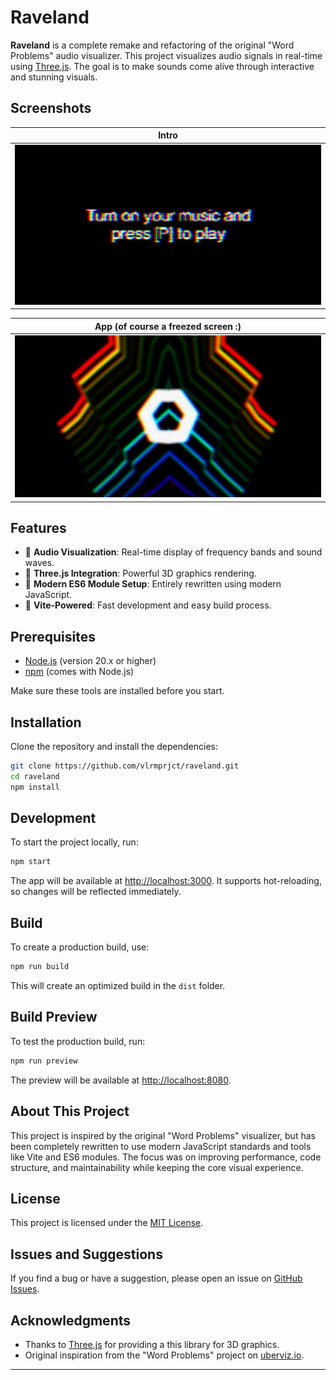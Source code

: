 # Raveland

**Raveland** is a complete remake and refactoring of the original "Word Problems" audio visualizer. This project visualizes audio signals in real-time using [Three.js](https://threejs.org/). The goal is to make sounds come alive through interactive and stunning visuals.

## Screenshots

| Intro |
|--|
|![](doc/intro.png) |

| App (of course a freezed screen :) |
|--|
| ![](doc/app.png) |


## Features

- 🌊 **Audio Visualization**: Real-time display of frequency bands and sound waves.
- 🎨 **Three.js Integration**: Powerful 3D graphics rendering.
- 🔧 **Modern ES6 Module Setup**: Entirely rewritten using modern JavaScript.
- 🚀 **Vite-Powered**: Fast development and easy build process.

## Prerequisites

- [Node.js](https://nodejs.org/) (version 20.x or higher)
- [npm](https://www.npmjs.com/) (comes with Node.js)

Make sure these tools are installed before you start.

## Installation

Clone the repository and install the dependencies:

```bash
git clone https://github.com/vlrmprjct/raveland.git
cd raveland
npm install
```

## Development

To start the project locally, run:

```bash
npm start
```

The app will be available at [http://localhost:3000](http://localhost:3000). It supports hot-reloading, so changes will be reflected immediately.

## Build

To create a production build, use:

```bash
npm run build
```

This will create an optimized build in the `dist` folder.

## Build Preview

To test the production build, run:

```bash
npm run preview
```

The preview will be available at [http://localhost:8080](http://localhost:8080).

## About This Project

This project is inspired by the original "Word Problems" visualizer, but has been completely rewritten to use modern JavaScript standards and tools like Vite and ES6 modules. The focus was on improving performance, code structure, and maintainability while keeping the core visual experience.

## License

This project is licensed under the [MIT License](LICENSE).

## Issues and Suggestions

If you find a bug or have a suggestion, please open an issue on [GitHub Issues](https://github.com/vlrmprjct/raveland/issues).

## Acknowledgments

- Thanks to [Three.js](https://threejs.org/) for providing a this library for 3D graphics.
- Original inspiration from the "Word Problems" project on [uberviz.io](https://www.uberviz.io).

---
